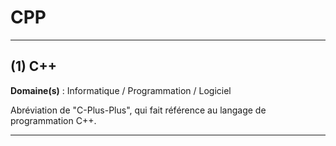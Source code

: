 # CPP

--------------------------------------------

## (1) C++

**Domaine(s)** : Informatique / Programmation / Logiciel

Abréviation de "C-Plus-Plus", qui fait référence au langage de programmation C++.

---------------------------------------------